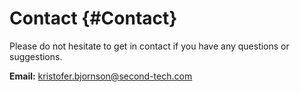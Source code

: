 Contact {#Contact}
======

Please do not hesitate to get in contact if you have any questions or suggestions.

<b>Email:</b> kristofer.bjornson@second-tech.com
